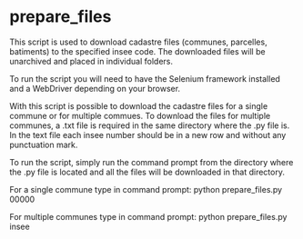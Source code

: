 # prepare_files

This script is used to download cadastre files (communes, parcelles, batiments) to the specified insee code. 
The downloaded files will be unarchived and placed in individual folders.

To run the script you will need to have the Selenium framework installed and a WebDriver depending on your browser.

With this script is possible to download the cadastre files for a single commune or for multiple commues. 
To download the files for multiple communes, a .txt file is required in the same directory where the .py file is.
In the text file each insee number should be in a new row and without any punctuation mark.

To run the script, simply run the command prompt from the directory where the .py file is located and all the files will be downloaded in that directory.

For a single commune type in command prompt: python prepare_files.py 00000

For multiple communes type in command prompt: python prepare_files.py insee
